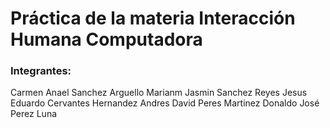 # Práctica de la materia Interacción Humana Computadora

### Integrantes:
Carmen Anael Sanchez Arguello
Marianm Jasmin Sanchez Reyes
Jesus Eduardo Cervantes Hernandez
Andres David Peres Martinez
Donaldo José Perez Luna
